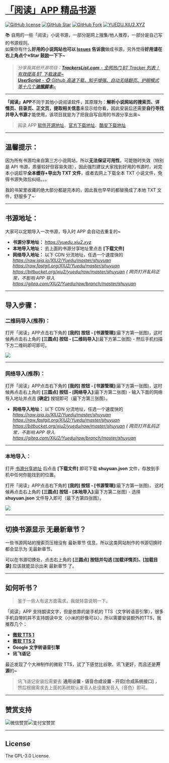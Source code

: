 # [「阅读」APP 精品书源](https://github.com/XIU2/Yuedu)

[![GitHub license](https://img.shields.io/badge/license-GPL--3.0-orange?style=flat-square&color=0f6adb&logo=github)](https://github.com/XIU2/yuedu/)
[![GitHub Star](https://img.shields.io/github/stars/XIU2/yuedu.svg?style=flat-square&label=Star&color=0f6adb&logo=github)](https://github.com/XIU2/yuedu/)
[![GitHub Fork](https://img.shields.io/github/forks/XIU2/yuedu.svg?style=flat-square&label=Fork&color=0f6adb&logo=github)](https://github.com/XIU2/yuedu/)
[![YUEDU.XIU2.XYZ](https://img.shields.io/static/v1?label=%20&message=YUEDU.XIU2.XYZ&style=flat-square&labelColor=1172EB&color=0f6adb&logo=data:image/png;base64,iVBORw0KGgoAAAANSUhEUgAAABAAAAAQCAYAAAAf8/9hAAAA1ElEQVR42mMULHr9n4ECwEhVA971ijDUb/7CMPnAD4Y4M3aGCeG8ODUKFb/BNCDYgI1hdiwfXBIbQFcDNwBkO0wQXRGyHDofqwHOaiwMq9MFGDwnvWfw0WNnyHbgYnCf+J7h9KO/xBkAYuPzN1EGoIcDLnnaGUCRF5D5INqk/R3DvTf/iI8FmAtgBtRt+sJw8ckfho1ZAnAxnAYgawYBH21WhkVJ/HAxgglJlJuR4cnHfwzsLIwo/o8yYWOYEsnH8PHbP4bStV8Y1lz4hZmUyQEUGwAAWJ624X5VLdcAAAAASUVORK5CYII=)](https://yuedu.xiu2.xyz)

📚 自用的一些「阅读」小说书源，一部分是网上搜集/他人推荐，一部分是自己写的书源规则。  
如果你有什么**好用的小说网站也可以 [Issues](https://github.com/XIU2/Yuedu/issues/new/choose) 告诉我**做成书源，另外觉得**好用请在右上角点个⭐Star 鼓励一下下~**   

> _分享我其他开源项目：[**TrackersList.com** - 全网热门 BT Tracker 列表！有效提高 BT 下载速度~](https://github.com/XIU2/TrackersListCollection) <img src="https://img.shields.io/github/stars/XIU2/TrackersListCollection.svg?style=flat-square&label=Star&color=4285dd&logo=github" height="16px" />_  
> _[**UserScript** - 🐵 Github 高速下载、知乎增强、自动无缝翻页、护眼模式 等十几个**油猴脚本**~](https://github.com/XIU2/UserScript) <img src="https://img.shields.io/github/stars/XIU2/UserScript.svg?style=flat-square&label=Star&color=4285dd&logo=github" height="16px" />_

****

**「阅读」APP**不同于其他小说阅读软件，其原理为：**解析小说网站的搜索页、详情页、目录页、正文页，提取相关信息**来显示给你看，因此安装后还需要**自行寻找并导入书源**才能使用，该项目就是为了把我自写自用的书源分享出来~  

> 阅读 APP [软件开源地址](https://github.com/gedoor/legado)、[官方下载地址](https://github.com/gedoor/legado/releases)、[酷安下载地址](https://www.coolapk.com/apk/256030)

****

## 温馨提示：

因为所有书源均来自第三方小说网站，所以**无法保证可用性**，可能随时失效（特别是 API 书源，质量较好但容易失效），因此强烈建议大家找到好用的书源时，对完本小说趁早**全本缓存+导出为 TXT 文件**，或者去网上下载全本 TXT 小说文件，免得书源失效后纠结。。。  

我的书架里收藏的绝大部分都是完本的，因此我也早早的都替换成了本地 TXT 文件，舒服多了~

****

## 书源地址：
大家可以定期导入一次书源，导入时 APP 会自动去重复的~
- **书源分享地址：** _https://yuedu.xiu2.xyz_  
- **本地导入地址：** 去上面的书源分享地址里点击 **\[下载文件\]**  
- **网络导入地址：** 以下 CDN 分流地址，任选一个速度快的  
_https://raw.iqiq.io/XIU2/Yuedu/master/shuyuan_  
_https://raw.fastgit.org/XIU2/Yuedu/master/shuyuan_  
_https://bitbucket.org/xiu2/yuedu/raw/master/shuyuan ( 网页打开乱码正常，不影响 APP 导入_  
_https://gitea.com/XIU2/Yuedu/raw/branch/master/shuyuan_  

****

## 导入步骤：
### 二维码导入(推荐)：
打开「阅读」APP点击右下角的 **\[我的\] 按钮 - \[书源管理\]**(最下方第一张图)，这时候再点击右上角的 **\[三圆点\] 按钮 - \[二维码导入\]**(最下方第二张图) - 然后手机扫描下方二维码即可即可。  

![](https://cdn.staticaly.com/gh/XIU2/Yuedu/master/dist/img/img-03.png)

****

### 网络导入(推荐)：
打开「阅读」APP点击右下角的 **\[我的\] 按钮 - \[书源管理\]**(最下方第一张图)，这时候再点击右上角的 **\[三圆点\] 按钮 - \[网络导入\]**(最下方第二张图) - 输入下面的网络导入地址并点击 **\[确定\]** 按钮即可（最下方第三张图）。  
- **网络导入地址：** 以下 CDN 分流地址，任选一个速度快的  
_https://raw.iqiq.io/XIU2/Yuedu/master/shuyuan_  
_https://raw.fastgit.org/XIU2/Yuedu/master/shuyuan_  
_https://bitbucket.org/xiu2/yuedu/raw/master/shuyuan ( 网页打开乱码正常，不影响 APP 导入_  
_https://gitea.com/XIU2/Yuedu/raw/branch/master/shuyuan_  

****

### 本地导入：
打开 [书源分享地址](https://yuedu.xiu2.xyz) 后点击 **\[下载文件\]** 即可下载 **shuyuan.json** 文件，存放到手机中任何你能找到的位置。  

打开「阅读」APP点击右下角的 **\[我的\] 按钮 - \[书源管理\]**(最下方第一张图)， 这时候再点击右上角的 **\[三圆点\] 按钮 - \[本地导入\]**(最下方第二张图) - 选择 **shuyuan.json** 文件导入即可（最下方第四张图）。  

![](https://cdn.staticaly.com/gh/XIU2/Yuedu/master/dist/img/img-04.png)

****

## 切换书源显示 无最新章节？

一些书源网站的搜索页压根没有 最新章节 信息，所以这类网站制作的书源切换时都会显示为 无最新章节。

可以在书源切换处，点击右上角的 **\[三圆点\] 按钮并勾选 \[加载详情页\]、\[加载目录\]** 应该就能显示出来 最新章节 了。

****

## 如何听书？

> 鉴于一些人有这方面需求，我就特意说明一下。  

「阅读」APP 支持朗读文字，但是依靠的是手机的 TTS（文字转语音引擎），很多手机自带的并不支持朗读中文（小米的好像可以），所以需要安装额外的TTS，我推荐几个：
- **[微软 TTS 1](https://github.com/jing332/tts-server-android)**  
- **[微软 TTS 2](https://github.com/ag2s20150909/TTS)**  
- **Google 文字转语音引擎**  
- **讯飞语记**  

最近发现了个大神制作的微软 TTS，试了下感觉比谷歌、讯飞更好，而且还是**开源**的~

> 讯飞语记安装后需要去 **通用设置 - 语音合成设置 - 开启\[合成系统接口\]** ，然后根据需求去上面的系统默认发音人处设置发音人（音色）即可。  

****

## 赞赏支持

![微信赞赏](https://cdn.staticaly.com/gh/XIU2/XIU2/master/img/zs-01.png)![支付宝赞赏](https://cdn.staticaly.com/gh/XIU2/XIU2/master/img/zs-02.png)

****

## License

The GPL-3.0 License.